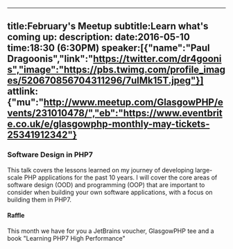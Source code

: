 ----
title:February's Meetup
subtitle:Learn what's coming up:
description:
date:2016-05-10
time:18:30 (6:30PM)
speaker:[{"name":"Paul Dragoonis","link":"https://twitter.com/dr4goonis","image":"https://pbs.twimg.com/profile_images/520670856704311296/7ulMk15T.jpeg"}]
attlink:{"mu":"http://www.meetup.com/GlasgowPHP/events/231010478/","eb":"https://www.eventbrite.co.uk/e/glasgowphp-monthly-may-tickets-25341912342"}
----

### Software Design in PHP7

This talk covers the lessons learned on my journey of developing large-scale PHP applications for the past 10 years. 
I will cover the core areas of software design (OOD) and programming (OOP) that are important to consider 
when building your own software applications, with a focus on building them in PHP7.

#### Raffle

This month we have for you a JetBrains voucher, GlasgowPHP tee and a book "Learning PHP7 High Performance"
